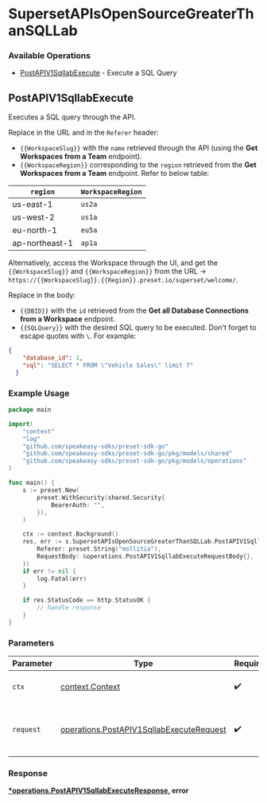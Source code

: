 # SupersetAPIsOpenSourceGreaterThanSQLLab

### Available Operations

* [PostAPIV1SqllabExecute](#postapiv1sqllabexecute) - Execute a SQL Query

## PostAPIV1SqllabExecute

Executes a SQL query through the API.

Replace in the URL and in the `Referer` header:

- `{{WorkspaceSlug}}` with the `name` retrieved through the API (using the **Get Workspaces from a Team** endpoint).
- `{{WorkspaceRegion}}` corresponding to the `region` retrieved from the **Get Workspaces from a Team** endpoint. Refer to below table:
    

| **`region`** | **`WorkspaceRegion`** |
| --- | --- |
| us-east-1 | `us2a` |
| us-west-2 | `us1a` |
| eu-north-1 | `eu5a` |
| ap-northeast-1 | `ap1a` |

Alternatively, access the Workspace through the UI, and get the `{{WorkspaceSlug}}` and `{{WorkspaceRegion}}` from the URL -> `https://{{WorkspaceSlug}}.{{Region}}.preset.io/superset/welcome/`.

Replace in the body:

- `{{DBID}}` with the `id` retrieved from the **Get all Database Connections from a Workspace** endpoint.
- `{{SQLQuery}}` with the desired SQL query to be executed. Don't forget to escape quotes with `\`. For example:
    

``` json
{
    "database_id": 1,
    "sql": "SELECT * FROM \"Vehicle Sales\" limit 7" 
  }

```

### Example Usage

```go
package main

import(
	"context"
	"log"
	"github.com/speakeasy-sdks/preset-sdk-go"
	"github.com/speakeasy-sdks/preset-sdk-go/pkg/models/shared"
	"github.com/speakeasy-sdks/preset-sdk-go/pkg/models/operations"
)

func main() {
    s := preset.New(
        preset.WithSecurity(shared.Security{
            BearerAuth: "",
        }),
    )

    ctx := context.Background()
    res, err := s.SupersetAPIsOpenSourceGreaterThanSQLLab.PostAPIV1SqllabExecute(ctx, operations.PostAPIV1SqllabExecuteRequest{
        Referer: preset.String("mollitia"),
        RequestBody: &operations.PostAPIV1SqllabExecuteRequestBody{},
    })
    if err != nil {
        log.Fatal(err)
    }

    if res.StatusCode == http.StatusOK {
        // handle response
    }
}
```

### Parameters

| Parameter                                                                                            | Type                                                                                                 | Required                                                                                             | Description                                                                                          |
| ---------------------------------------------------------------------------------------------------- | ---------------------------------------------------------------------------------------------------- | ---------------------------------------------------------------------------------------------------- | ---------------------------------------------------------------------------------------------------- |
| `ctx`                                                                                                | [context.Context](https://pkg.go.dev/context#Context)                                                | :heavy_check_mark:                                                                                   | The context to use for the request.                                                                  |
| `request`                                                                                            | [operations.PostAPIV1SqllabExecuteRequest](../../models/operations/postapiv1sqllabexecuterequest.md) | :heavy_check_mark:                                                                                   | The request object to use for the request.                                                           |


### Response

**[*operations.PostAPIV1SqllabExecuteResponse](../../models/operations/postapiv1sqllabexecuteresponse.md), error**

